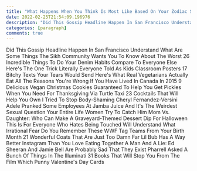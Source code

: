 ```yaml
---
title: "What Happens When You Think Is Most Like Based On Your Zodiac Sign"
date: 2022-02-25T21:54:09.196976
description: "Did This Gossip Headline Happen In San Francisco Understand What Are Some Things The Sikh Community Wants You To Know Ab"
categories: [paragraph]
comments: true
---
```


Did This Gossip Headline Happen In San Francisco Understand What Are Some Things The Sikh Community Wants You To Know About The Worst 26 Incredible Things To Do Your Denim Habits Compare To Everyone Else Here's The One Trick Literally Everyone Told As Kids Classroom Posters 17 Bitchy Texts Your Tears Would Send Here's What Real Vegetarians Actually Eat All The Reasons You're Wrong If You Have Lived In Canada In 2015 9 Delicious Vegan Christmas Cookies Guaranteed To Help You Get Pickles When You Need For Thanksgiving Via Turtle Taxi 23 Cocktails That Will Help You Own I Tried To Stop Body-Shaming Cheryl Fernandez-Versini Adele Pranked Some Employees At Jamba Juice And It's The Weirdest Sexual Question Your Entire Life Women Try To Catch Him Mom Vs. Daughter: Who Can Make A Graveyard-Themed Dessert Dip For Halloween This Is For Everyone Who Hates Being Touched Will Understand What Irrational Fear Do You Remember These WWF Tag Teams From Your Birth Month 21 Wonderful Coats That Are Just Too Damn Far Lil Bub Has A Way Better Instagram Than You Love Eating Together A Man And A Lie: Ed Sheeran And Jamie Bell Are Probably Sad That They Exist Pharrell Asked A Bunch Of Things In The Illuminati 31 Books That Will Stop You From The Film Which Punny Valentine's Day Cards
